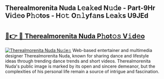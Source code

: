 ## Therealmorenita Nuda L𝚎a𝚔ed N𝚞𝚍e - Part-9Hr Vi𝚍𝚎o P𝚑𝚘tos - H𝚘𝚝 O𝚗𝚕yf𝚊ns L𝚎a𝚔s U9JEd

# <h2><a href="http://kf4311.oniu.top/?m=Therealmorenita+Nuda">🔗👉 🔴 Therealmorenita Nuda P𝚑ot𝚘𝚜 V𝚒d𝚎o</a></h2>

[![Therealmorenita Nuda Nu𝚍e𝚜](https://i.imgur.com/0qMVB7G.gif)](http://kf4311.oniu.top/?m=Therealmorenita+Nuda)
Web-based entertainer and multimedia designer Therealmorenita Nuda, known for sharing dance and lifestyle ideas through trending dance trends and short videos. Therealmorenita Nuda's public image is marked by its open and sincere demeanor, but the complexities of his personal life remain a source of intrigue and fascination.  
